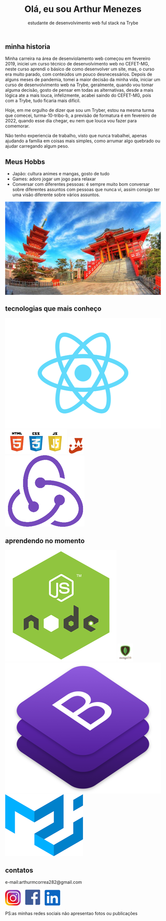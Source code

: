 <!DOCTYPE html>
<html lang="en">
<head>
    <meta charset="UTF-8">
    <meta http-equiv="X-UA-Compatible" content="IE=edge">
    <meta name="viewport" content="width=device-width, initial-scale=1.0">
    <link rel="stylesheet" type="text/css" href="./css/css.css" media="screen" />
</head>
<body>
    <header>
      <h1>Olá, eu sou Arthur Menezes</h1>
      <p>estudante de desenvolvimento web ful stack na Trybe</p>
    </header>
    <article>
        <section>
          <h2>minha historia</h2>
          <span>
            <p>
                Minha carreira na área de desenviolamento web começou em fevereiro 2019, iniciei um curso técnico de desenvolvimento web no CEFET-MG, neste curso aprendi o básico de como desenvolver um site, mas, o curso era muito parado, com conteúdos um pouco desnecessários. Depois de alguns meses de pandemia, tomei a maior decisão da minha vida, iniciar um curso de desenvolvimento web na Trybe, geralmente, quando vou tomar alguma decisão, gosto de pensar em todas as alternativas, desde a mais lógica ate a mais louca, infelizmente, acabei saindo do CEFET-MG, pois com a Trybe, tudo ficaria mais difícil.
            </p>
            <p>
                Hoje, em me orgulho de dizer que sou um Tryber, estou na mesma turma que comecei,  turma-10-tribo-b, a previsão de formatura é  em fevereiro de 2022, quando esse dia chegar, eu nem que louca vou fazer para comemorar.
            </p>
            <p>
                Não tenho experiencia de trabalho, visto que nunca trabalhei, apenas ajudando a família em coisas mais simples, como arrumar algo quebrado ou ajudar carregando algum peso.
            </p>
          </span>
          <h2>
              Meus Hobbs
          </h2>
          <span>
                <div class="flexBox">
                  <ul>
                      <li>Japão: cultura animes e mangas, gosto de tudo</li>
                      <li>Games: adoro jogar um jogo para relaxar</li>
                      <li>Conversar com diferentes pessoas: é sempre muito bom conversar sobre diferentes assuntos com pessoas que nunca vi, assim consigo ter uma visão diferente sobre vários assuntos.</li>
                  </ul>
                     <img src="/imagens/japao.jpg" class="japao" alt="templos no japão">
                 </div>
        </span>
        </section>
        <section>
            <h2>tecnologias que mais conheço</h2>
            <img src="/imagens/react.png" class="img" alt="react">
            <img src="/imagens/htmlCssJs.jpg" width="200" class="" alt="html css js">
            <img src="/imagens/jest.png" width="50px" class="img" alt="jest">
            <img src="/imagens/redux.png" class="img" alt="redux">
            <h2>aprendendo no momento</h2>
            <img src="/imagens/node.png" class="img" alt="node">
            <img src="/imagens/mongo.png" width="50px" class="img" alt="mongo">
            <img src="/imagens/bootstrap.png" class="img" alt="node">
            <img src="/imagens/materialUi.png" class="img" alt="node">
        </section>
        <nav>
            <h2>contatos</h2>
            <p>e-mail:arthurmcorrea282@gmail.com</p>
            <a href="https://www.instagram.com/arthur_colinel/"><img src="/imagens/instagram-logo.png" width="50px" alt="instagram-logo"></a>
            <a href="https://www.facebook.com/arthur.correa.33449/"><img src="/imagens/logo-face.png" width="70px" alt="logo-face"></a>
            <a href="https://www.linkedin.com/in/arthur-menezes-correa/"><img src="/imagens/linkedin.png" width="50px" alt="twitter-logo"></a>
            <p>PS:as minhas redes sociais não apresentao fotos ou publicações</p>
        </nav>
    </article>
</body>
</html>